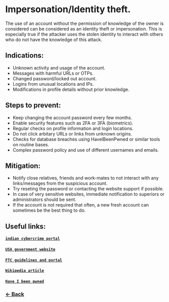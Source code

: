 # Impersonation/Identity theft.
The use of an account without the permission of knowledge of the owner is considered can be considered as an identity theft or impersonation. This is especially true if the attacker uses the stolen identity to interact with others who do not have the knowledge of this attack.


## Indications:
- Unknown activity and usage of the account.
- Messages with harmful URLs or OTPs.
- Changed password/locked out account.
- Logins from unusual locations and IPs.
- Modifications in profile details without prior knowledge.


## Steps to prevent:
- Keep changing the account password every few months.
- Enable security features such as 2FA or 3FA (biometrics).
- Regular checks on profile information and login locations.
- Do not click arbitary URLs or links from unknown origins.
- Checks for database breaches using HaveIBeenPwned or similar tools on routine bases.
- Complex password policy and use of different usernames and emails.


## Mitigation:
- Notify close relatives, friends and work-mates to not interact with any links/messages from the suspicious account.
- Try reseting the password or contacting the website support if possible.
- In case of very sensitive websites, immediate notification to superiors or administrators should be sent.
- If the account is not required that often, a new fresh account can sometimes be the best thing to do.


## Useful links:
#### [`indian cybercrime portal`](https://cybercrime.gov.in/)
#### [`USA government website`](https://www.usa.gov/identity-theft)
#### [`FTC guidelines and portal`](https://www.identitytheft.gov/)
#### [`Wikipedia article`](https://en.wikipedia.org/wiki/Identity_theft)
#### [`Have I been pwned`](https://haveibeenpwned.com/)

### [← Back](index.md)
